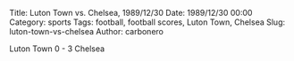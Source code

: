 Title: Luton Town vs. Chelsea, 1989/12/30
Date: 1989/12/30 00:00
Category: sports
Tags: football, football scores, Luton Town, Chelsea
Slug: luton-town-vs-chelsea
Author: carbonero


Luton Town 0 - 3 Chelsea
